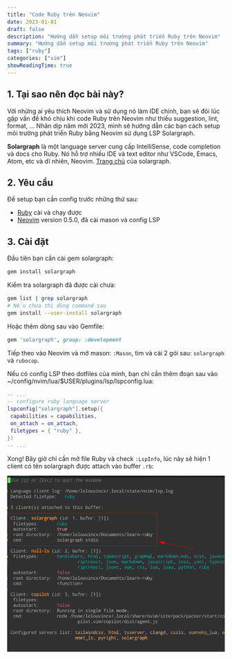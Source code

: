 ```yaml
---
title: "Code Ruby trên Neovim"
date: 2023-01-01
draft: false
description: "Hướng dẫn setup môi trường phát triển Ruby trên Neovim"
summary: "Hướng dẫn setup môi trường phát triển Ruby trên Neovim"
tags: ["ruby"]
categories: ["vim"]
showReadingTime: true
---
```


## 1. Tại sao nên đọc bài này?

Với những ai yêu thích Neovim và sử dụng nó làm IDE chính, bạn sẽ đôi lúc gặp vấn đề khó chịu khi code Ruby trên Neovim như thiếu suggestion, lint, format, ...
Nhân dịp năm mới 2023, mình sẽ hướng dẫn các bạn cách setup môi trường phát triển Ruby bằng Neovim sử dụng LSP Solargraph.

**Solargraph** là một language server cung cấp IntelliSense, code completion và docs cho Ruby.
Nó hỗ trợ nhiều IDE và text editor như VSCode, Emacs, Atom, etc và dĩ nhiên, Neovim.
[Trang chủ](https://solargraph.org/) của solargraph.

## 2. Yêu cầu

Để setup bạn cần config trước những thứ sau:

- [Ruby](https://www.ruby-lang.org/en/) cài và chạy được
- [Neovim](https://www.ruby-lang.org/en/) version 0.5.0, đã cài mason và config LSP

## 3. Cài đặt

Đầu tiên bạn cần cài gem solargraph:

```bash
gem install solargraph
```

Kiểm tra solargraph đã được cài chưa:

```bash
gem list | grep solargraph
# Nếu chưa thì dùng command sau
gem install --user-install solargraph
```

Hoặc thêm dòng sau vào Gemfile:

```ruby
gem 'solargraph', group: :development
```

Tiếp theo vào Neovim và mở mason: `:Mason`, tìm và cài 2 gói sau: `solargraph` và `rubocop`.

Nếu có config LSP theo dotfiles của mình, bạn chỉ cần thêm đoạn sau vào ~/config/nvim/lua/$USER/plugins/lsp/lspconfig.lua:

```lua
-- ...
-- configure ruby language server
lspconfig["solargraph"].setup({
 capabilities = capabilities,
 on_attach = on_attach,
 filetypes = { "ruby" },
})
-- ...
```

Xong! Bây giờ chỉ cần mở file Ruby và check `:LspInfo`, lúc này sẽ hiện 1 client có tên solargraph được attach vào buffer `.rb`:

![](./attached.png)
